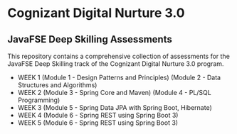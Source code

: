 # Cognizant Digital Nurture 3.0 

## JavaFSE Deep Skilling Assessments 
This repository contains a comprehensive collection of assessments for the JavaFSE Deep Skilling track of the Cognizant Digital Nurture 3.0 program.
* WEEK 1 (Module 1 - Design Patterns and Principles) (Module 2 - Data Structures and Algorithms)
* WEEK 2 (Module 3 - Spring Core and Maven) (Module 4 - PL/SQL Programming)
* WEEK 3 (Module 5 - Spring Data JPA with Spring Boot, Hibernate)
* WEEK 4 (Module 6 - Spring REST using Spring Boot 3)
* WEEK 5 (Module 6 - Spring REST using Spring Boot 3)



 
